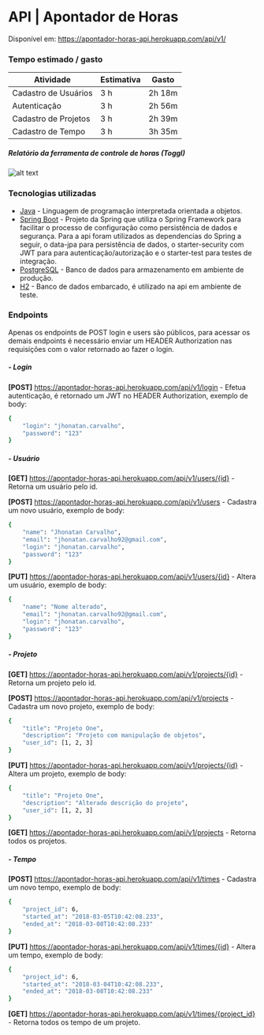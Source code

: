 # API | Apontador de Horas
Disponível em: https://apontador-horas-api.herokuapp.com/api/v1/

### Tempo estimado / gasto
| Atividade | Estimativa | Gasto |
| ------ | ------ | ------ |
| Cadastro de Usuários | 3 h | 2h 18m |
| Autenticação | 3 h | 2h 56m |
| Cadastro de Projetos | 3 h | 2h 39m |
| Cadastro de Tempo | 3 h | 3h 35m |
##### Relatório da ferramenta de controle de horas (Toggl)
![alt text](https://s3-sa-east-1.amazonaws.com/jhonatan-carvalho/tempoGasto.png)

### Tecnologias utilizadas
* [Java] - Linguagem de programação interpretada orientada a objetos.
* [Spring Boot] - Projeto da Spring que utiliza o Spring Framework para facilitar o processo de configuração como persistência de dados e segurança. Para a api foram utilizados as dependencias do Spring a seguir, o data-jpa para persistência de dados, o starter-security com JWT para para autenticação/autorização e o starter-test para testes de integração.
* [PostgreSQL] - Banco de dados para armazenamento em ambiente de produção.
* [H2] - Banco de dados embarcado, é utilizado na api em ambiente de teste.

 [Java]: <https://www.java.com/pt_BR/>
 [Spring Boot]: <https://projects.spring.io/spring-boot/>
 [PostgreSQL]: <https://www.postgresql.org/>
 [H2]: <http://www.h2database.com/html/main.html/>

### Endpoints
Apenas os endpoints de POST login e users são públicos, para acessar os demais endpoints é necessário enviar um HEADER Authorization nas requisições com o valor retornado ao fazer o login.

##### - Login
__[POST]__ https://apontador-horas-api.herokuapp.com/api/v1/login - Efetua autenticação, é retornado um JWT no HEADER Authorization, exemplo de body:
```sh
{
	"login": "jhonatan.carvalho",
	"password": "123"
}
```

##### - Usuário
__[GET]__ https://apontador-horas-api.herokuapp.com/api/v1/users/{id} - Retorna um usuário pelo id.

__[POST]__ https://apontador-horas-api.herokuapp.com/api/v1/users - Cadastra um novo usuário, exemplo de body:
```sh
{
	"name": "Jhonatan Carvalho",
	"email": "jhonatan.carvalho92@gmail.com",
	"login": "jhonatan.carvalho",
	"password": "123"
}
```

__[PUT]__ https://apontador-horas-api.herokuapp.com/api/v1/users/{id} - Altera um usuário, exemplo de body:
```sh
{
	"name": "Nome alterado",
	"email": "jhonatan.carvalho92@gmail.com",
	"login": "jhonatan.carvalho",
	"password": "123"
}
```

##### - Projeto
__[GET]__ https://apontador-horas-api.herokuapp.com/api/v1/projects/{id} - Retorna um projeto pelo id.

__[POST]__ https://apontador-horas-api.herokuapp.com/api/v1/projects - Cadastra um novo projeto, exemplo de body:
```sh
{
	"title": "Projeto One",
	"description": "Projeto com manipulação de objetos",
	"user_id": [1, 2, 3]
}
```

__[PUT]__ https://apontador-horas-api.herokuapp.com/api/v1/projects/{id} - Altera um projeto, exemplo de body:
```sh
{
	"title": "Projeto One",
	"description": "Alterado descrição do projeto",
	"user_id": [1, 2, 3]
}
```

__[GET]__ https://apontador-horas-api.herokuapp.com/api/v1/projects - Retorna todos os projetos.

##### - Tempo
__[POST]__ https://apontador-horas-api.herokuapp.com/api/v1/times - Cadastra um novo tempo, exemplo de body:
```sh
{
    "project_id": 6,
    "started_at": "2018-03-05T10:42:08.233",
    "ended_at": "2018-03-08T10:42:08.233"
}
```

__[PUT]__ https://apontador-horas-api.herokuapp.com/api/v1/times/{id} - Altera um tempo, exemplo de body:
```sh
{
    "project_id": 6,
    "started_at": "2018-03-04T10:42:08.233",
    "ended_at": "2018-03-08T10:42:08.233"
}
```

__[GET]__ https://apontador-horas-api.herokuapp.com/api/v1/times/{project_id} - Retorna todos os tempo de um projeto.
